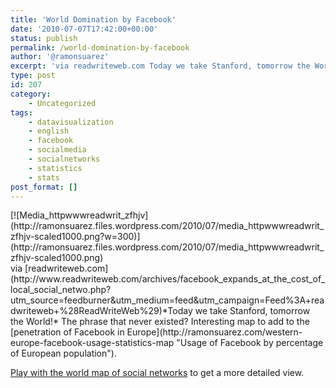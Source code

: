 ```yaml
---
title: 'World Domination by Facebook'
date: '2010-07-07T17:42:00+00:00'
status: publish
permalink: /world-domination-by-facebook
author: '@ramonsuarez'
excerpt: 'via readwriteweb.com Today we take Stanford, tomorrow the World! The phrase that never existed? Interesting map to add to the penetration of Facebook in Europe. Play with the world map of social networks to get a more detailed view.'
type: post
id: 207
category:
    - Uncategorized
tags:
    - datavisualization
    - english
    - facebook
    - socialmedia
    - socialnetworks
    - statistics
    - stats
post_format: []
---
```

<div class="p_embed p_image_embed">[![Media_httpwwwreadwrit_zfhjv](http://ramonsuarez.files.wordpress.com/2010/07/media_httpwwwreadwrit_zfhjv-scaled1000.png?w=300)](http://ramonsuarez.files.wordpress.com/2010/07/media_httpwwwreadwrit_zfhjv-scaled1000.png)</div>via [readwriteweb.com](http://www.readwriteweb.com/archives/facebook_expands_at_the_cost_of_local_social_netwo.php?utm_source=feedburner&utm_medium=feed&utm_campaign=Feed%3A+readwriteweb+%28ReadWriteWeb%29)</div>*Today we take Stanford, tomorrow the World!* The phrase that never existed? Interesting map to add to the [penetration of Facebook in Europe](http://ramonsuarez.com/western-europe-facebook-usage-statistics-map "Usage of Facebook by percentage of European population").

[Play with the world map of social networks](http://manyeyes.alphaworks.ibm.com/manyeyes/visualizations/world-map-of-social-networks-jun-2 "Play with the world map of social networks") to get a more detailed view.